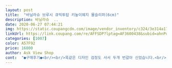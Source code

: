 ```yaml
---
layout: post 
title:  "바닐라슈 브루시 큐빅투탑 키높이웨지 뮬슬리퍼(6cm)" 
description: 바닐라슈  ..
date: 2020-06-27 07:44:21 
img: https://static.coupangcdn.com/image/vendor_inventory/c324/3e314a1759fffb1b816bc2c94a5126c2c35eb8f1a9873eb467924b9864d4.jpg 
linkUrl: https://link.coupang.com/re/AFFSDP?lptag=AF3600438&subid=ahnPublicAsk&pageKey=320393453&itemId=1025250507&vendorItemId=3017925537&traceid=V0-113-47ccee059b445575 
categories: [1007] 
color: A57F92 
price: 16800 
author: Ask View Shop 
cont:  "●구매후기●<br/><br/>똑같은 디자인 검정도 사서 두개 번갈아 신었습니다.<br/> 한달만에 앞에 붙은 고무창이 떨어져서 다이소가서 접착제 사다가 붙였습니다.<br/><br/>불편하지 않고 편한발입니다.<br/><br/>신발볼이 넓은편인거 같아요ㆍ걸을때 불변하다 느낄수도 있을거 같아요ㆍ완전 슬리퍼 같지 않은 모양이라 좋아요ㆍ<br/>신발이 편하긴 한데, 굽이 탄성있는 소재가 아니라 딱딱해서 오래 신고 다니면 충격이 무릎에 까지 오는 것 같습니다.<br/><br/>신은지 한 달 후 후기입니다.<br/><br/>아주 편하네요.<br/>.<br/>정품을 그대로 잘복사해두셨어요.<br/><br/>제가 발 볼이 넓은 편은 아닌데, 신발바닥이 좀 좁아서, 신발 경계선이 있는 곳이 굳은 살 박혔네요.<br/><br/>평소  운동화나 구두 235신는데 리뷰에 크다고들 해서  230주문하니  딱 맞네요.<br/> 일단 하루 신어본 결과  신발 편합니다.<br/> 얼마나 튼튼한지는 신어봐야알겠지만 사무실에서  구두 대신 신고 있으면 편할것 같네요.<br/> 베이지 샀는데  검정도 하나 살까합니다.<br/><br/>" 
---
```

